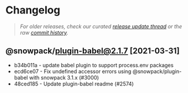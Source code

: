# Changelog

> *For older releases, check our curated [release update thread](https://github.com/snowpackjs/snowpack/discussions/1183) or the raw [commit history](https://github.com/snowpackjs/snowpack/commits/main/plugins/plugin-babel).*

<!-- add changelog entries here - do not delete! -->

## @snowpack/plugin-babel@2.1.7 [2021-03-31]

* b34b011a - update babel plugin to support process.env packages 
* ecd6ce07 - Fix undefined accessor errors using @snowpack/plugin-babel with snowpack 3.1.x (#3000) <Christian Gaetano>
* 48ced185 - Update plugin-babel readme (#2574) <Ben Scott>
